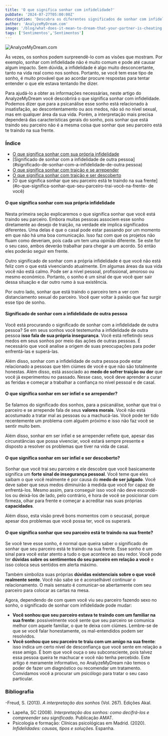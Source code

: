 ```yaml
---
title: 'O que significa sonhar com infidelidade?'
pubDate: '2024-07-27T05:00:00Z'
description: 'Descubra os diferentes significados de sonhar com infidelidade, desde insegurança pessoal até problemas de comunicação entre seu casal.'
author: 'AnalyzeMyDream.com'
image: '/blog/what-does-it-mean-to-dream-that-your-partner-is-cheating.jpeg'
tags: ['Sentimentos','Sentimentos']
---
```


![AnalyzeMyDream.com](/blog/what-does-it-mean-to-dream-that-your-partner-is-cheating.jpeg)

Às vezes, os sonhos podem surpreendê-lo com as visões que mostram. Por exemplo, sonhar com infidelidade não é muito comum e pode até causar algum impacto. Sem dúvida, a infidelidade é algo muito desconcertante, tanto na vida real como nos sonhos. Portanto, se você tem esse tipo de sonho, é muito provável que ao acordar procure respostas para tentar entender o que ele estava tentando lhe dizer.

Para ajudá-lo a obter as informações necessárias, neste artigo do AnalyzeMyDream você descobrirá o que significa sonhar com infidelidade. Podemos dizer que para a psicanálise esse sonho está relacionado à insatisfação, ao descontentamento ou aos medos, não só no nível sexual, mas em qualquer área da sua vida. Porém, a interpretação mais precisa dependerá das características gerais do sonho, pois sonhar que está traindo seu parceiro não é a mesma coisa que sonhar que seu parceiro está te traindo na sua frente.

### Índice

- [O que significa sonhar com sua própria infidelidade](#o-que-significa-sonhar-com-sua-própria-infidelidade)
- [Significado de sonhar com a infidelidade de outra pessoa](#significado-de-sonhar-com-a-infidelidade-de-outra pessoa)
- [O que significa sonhar com traição e se arrepender](#o-que-significa-sonhar-com-trair-e-arrepender-de-isso)
- [O que significa sonhar com traição e ser descoberto](#o-que-significa-sonhar-com-traição-e-ser-descoberto)
- [O que significa sonhar que seu parceiro está te traindo na sua frente](#o-que-significa-sonhar-que-seu-parceiro-trai-você-na-frente- de você)


#### O que significa sonhar com sua própria infidelidade

Nesta primeira seção explicaremos o que significa sonhar que você está traindo seu parceiro. Embora muitas pessoas associem esse sonho diretamente ao desejo de traição, na verdade ele implica significados diferentes. Uma delas é que o casal pode estar passando por um momento em que não há uma boa comunicação. Isso faz com que os projetos não fluam como deveriam, pois cada um tem uma opinião diferente. Se este for o seu caso, ambos deverão trabalhar para chegar a um acordo. Só então eles poderão seguir em frente.

Outro significado de sonhar com a própria infidelidade é que você não está feliz com o que está vivenciando atualmente. Em algumas áreas da sua vida você não está calmo. Pode ser a nível pessoal, profissional, amoroso ou mesmo económico. Portanto, o sonho é um sinal de que você quer sair dessa situação e dar outro rumo à sua existência.

Por outro lado, sonhar que está traindo o parceiro tem a ver com distanciamento sexual do parceiro. Você quer voltar à paixão que faz surgir esse tipo de sonho. 

#### Significado de sonhar com a infidelidade de outra pessoa

Você está procurando o significado de sonhar com a infidelidade de outra pessoa? Se em seus sonhos você testemunha a infidelidade de outra pessoa **isso fala de sua própria insegurança**. Você está refletindo seus medos em seus sonhos por meio das ações de outras pessoas. É necessário que você analise a origem de suas preocupações para poder enfrentá-las e superá-las. 

Além disso, sonhar com a infidelidade de outra pessoa pode estar relacionado a pessoas que têm ciúmes de você e que não são totalmente honestas. Além disso, está associado ao **medo de sofrer traição ou dor** que você já experimentou no passado. Nesse caso, você deve aprender a curar as feridas e começar a trabalhar a confiança no nível pessoal e de casal. 

#### O que significa sonhar em ser infiel e se arrepender?

Se falamos do significado dos sonhos, para a psicanálise, sonhar que trai o parceiro e se arrepende fala de seus **valores morais**. Você não está acostumado a tratar mal as pessoas ou a machucá-las. Você pode ter tido recentemente um problema com alguém próximo e isso não faz você se sentir muito bem.

Além disso, sonhar em ser infiel e se arrepender reflete que, apesar das circunstâncias que possa vivenciar, você estará sempre presente e disposto a resolver os problemas que tiver na vida de casal.

#### O que significa sonhar em ser infiel e ser descoberto?

Sonhar que você trai seu parceiro e ele descobre que você basicamente significa um **forte sinal de insegurança pessoal**. Você teme que eles saibam o que você realmente é por causa do **medo de ser julgado**. Você deve saber que seus medos diminuirão à medida que você for capaz de enfrentá-los. Mesmo assim, para conseguir isso você não deve escondê-los ou deixá-los de lado, pelo contrário, é hora de você se posicionar com firmeza, olhar para frente e começar a acreditar nas suas próprias **capacidades**.

Além disso, esta visão prevê bons momentos com o seucasal, porque apesar dos problemas que você possa ter, você os superará.

#### O que significa sonhar que seu parceiro está te traindo na sua frente?

Se você teve esse sonho, é normal que queira saber o significado de sonhar que seu parceiro está te traindo na sua frente. Esse sonho é um sinal para você estar atento a tudo o que acontece ao seu redor. Você pode ter **dúvidas sobre os sentimentos do seu parceiro em relação a você** e isso coloca seus sentidos em alerta máximo.

Também simboliza suas próprias **dúvidas existenciais sobre o que você realmente sente**. Você não sabe se é aconselhável continuar o relacionamento. O mais sensato é comunicar-se abertamente com seu parceiro para colocar as cartas na mesa.

Agora, dependendo de com quem você viu seu parceiro fazendo sexo no sonho, o significado de sonhar com infidelidade pode mudar:

- **Você sonhou que seu parceiro estava te traindo com um familiar na sua frente**: possivelmente você sente que seu parceiro se comunica melhor com aquele familiar, o que te deixa com ciúmes. Lembre-se de que se você falar honestamente, os mal-entendidos podem ser resolvidos.
- **Você sonhou que seu parceiro te traiu com um amigo na sua frente**: isso indica um certo nível de desconfiança que você sente em relação a esse amigo. É bom que você ouça o seu subconsciente, pois talvez essa pessoa queira te machucar e você não tenha percebido. 
Este artigo é meramente informativo, no AnalyzeMyDream não temos o poder de fazer um diagnóstico ou recomendar um tratamento. Convidamos você a procurar um psicólogo para tratar o seu caso particular.

### Bibliografia

-Freud, S. (2013). *A interpretação dos sonhos* (Vol. 267). Edições Akal.
- Lapeña, SC (2008). *Interpretação dos sonhos: como decifrá-los e compreender seu significado*. Publicação AMAT.
- Psicologia e formação: Clínicas psicológicas em Madrid. (2020). *Infidelidades: causas, tipos e soluções*. Espanha.